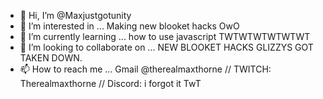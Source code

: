 - 👋 Hi, I’m @Maxjustgotunity
- 👀 I’m interested in ... Making new blooket hacks OwO
- 🌱 I’m currently learning ... how to use javascript TWTWTWTWTWTWT
- 💞️ I’m looking to collaborate on ... NEW BLOOKET HACKS GLIZZYS GOT TAKEN DOWN.
- 📫 How to reach me ... Gmail @therealmaxthorne // TWITCH: Therealmaxthorne // Discord: i forgot it TwT

<!---
Maxjustgotunity/Maxjustgotunity is a ✨ special ✨ repository because its `README.md` (this file) appears on your GitHub profile.
You can click the Preview link to take a look at your changes.
--->
